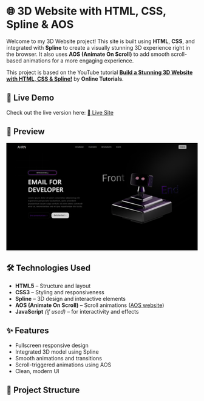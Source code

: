 # 🌐 3D Website with HTML, CSS, Spline & AOS

Welcome to my 3D Website project! This site is built using **HTML**, **CSS**, and integrated with **Spline** to create a visually stunning 3D experience right in the browser. It also uses **AOS (Animate On Scroll)** to add smooth scroll-based animations for a more engaging experience.

This project is based on the YouTube tutorial [**Build a Stunning 3D Website with HTML, CSS & Spline!**](https://youtu.be/oskiEydAaok?si=_PDZ1cx8bEEJfFjX) by **Online Tutorials**.

## 🚀 Live Demo

Check out the live version here: [🔗 Live Site](https://your-live-site-link.com)

## 📸 Preview

![3D Website Preview](https://raw.githubusercontent.com/armanhossen-dev/3D-WEB/refs/heads/main/ss.png)  


## 🛠️ Technologies Used

- **HTML5** – Structure and layout  
- **CSS3** – Styling and responsiveness  
- **Spline** – 3D design and interactive elements  
- **AOS (Animate On Scroll)** – Scroll animations ([AOS website](https://michalsnik.github.io/aos/))  
- **JavaScript** *(if used)* – for interactivity and effects

## ✨ Features

- Fullscreen responsive design  
- Integrated 3D model using Spline  
- Smooth animations and transitions  
- Scroll-triggered animations using AOS  
- Clean, modern UI

## 📁 Project Structure

